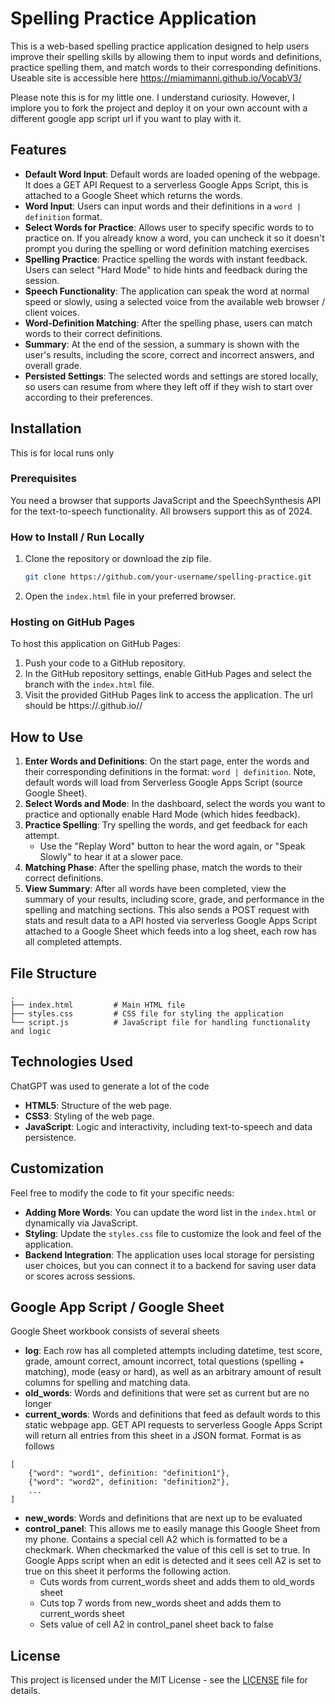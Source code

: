 # Spelling Practice Application

This is a web-based spelling practice application designed to help users improve their spelling skills by allowing them to input words and definitions, practice spelling them, and match words to their corresponding definitions.
Useable site is accessible here https://miamimanni.github.io/VocabV3/

Please note this is for my little one. I understand curiosity. However, I implore you to fork the project and deploy it on your own account with a different google app script url if you want to play with it.

## Features

- **Default Word Input**: Default words are loaded opening of the webpage. It does a GET API Request to a serverless Google Apps Script, this is attached to a Google Sheet which returns the words.
- **Word Input**: Users can input words and their definitions in a `word | definition` format.
- **Select Words for Practice**: Allows user to specify specific words to to practice on. If you already know a word, you can uncheck it so it doesn't prompt you during the spelling or word definition matching exercises
- **Spelling Practice**: Practice spelling the words with instant feedback. Users can select "Hard Mode" to hide hints and feedback during the session.
- **Speech Functionality**: The application can speak the word at normal speed or slowly, using a selected voice from the available web browser / client voices.
- **Word-Definition Matching**: After the spelling phase, users can match words to their correct definitions.
- **Summary**: At the end of the session, a summary is shown with the user's results, including the score, correct and incorrect answers, and overall grade.
- **Persisted Settings**: The selected words and settings are stored locally, so users can resume from where they left off if they wish to start over according to their preferences.

## Installation

This is for local runs only

### Prerequisites
You need a browser that supports JavaScript and the SpeechSynthesis API for the text-to-speech functionality. All browsers support this as of 2024.

### How to Install / Run Locally

1. Clone the repository or download the zip file.
   ```bash
   git clone https://github.com/your-username/spelling-practice.git
   ```
2. Open the `index.html` file in your preferred browser.

### Hosting on GitHub Pages

To host this application on GitHub Pages:

1. Push your code to a GitHub repository.
2. In the GitHub repository settings, enable GitHub Pages and select the branch with the `index.html` file.
3. Visit the provided GitHub Pages link to access the application. The url should be https://<github username>.github.io/<Repository Name>/

## How to Use

1. **Enter Words and Definitions**: On the start page, enter the words and their corresponding definitions in the format: `word | definition`. Note, default words will load from Serverless Google Apps Script (source Google Sheet).
2. **Select Words and Mode**: In the dashboard, select the words you want to practice and optionally enable Hard Mode (which hides feedback).
3. **Practice Spelling**: Try spelling the words, and get feedback for each attempt.
   - Use the "Replay Word" button to hear the word again, or "Speak Slowly" to hear it at a slower pace.
4. **Matching Phase**: After the spelling phase, match the words to their correct definitions.
5. **View Summary**: After all words have been completed, view the summary of your results, including score, grade, and performance in the spelling and matching sections. This also sends a POST request with stats and result data to a API hosted via serverless Google Apps Script attached to a Google Sheet which feeds into a log sheet, each row has all completed attempts.

## File Structure

```plaintext
.
├── index.html         # Main HTML file
├── styles.css         # CSS file for styling the application
└── script.js          # JavaScript file for handling functionality and logic
```

## Technologies Used

ChatGPT was used to generate a lot of the code

- **HTML5**: Structure of the web page.
- **CSS3**: Styling of the web page.
- **JavaScript**: Logic and interactivity, including text-to-speech and data persistence.

## Customization

Feel free to modify the code to fit your specific needs:
- **Adding More Words**: You can update the word list in the `index.html` or dynamically via JavaScript.
- **Styling**: Update the `styles.css` file to customize the look and feel of the application.
- **Backend Integration**: The application uses local storage for persisting user choices, but you can connect it to a backend for saving user data or scores across sessions.

## Google App Script / Google Sheet

Google Sheet workbook consists of several sheets
* **log**: Each row has all completed attempts including datetime, test score, grade, amount correct, amount incorrect, total questions (spelling + matching), mode (easy or hard), as well as an arbitrary amount of result columns for spelling and matching data.
* **old_words**: Words and definitions that were set as current but are no longer
* **current_words**: Words and definitions that feed as default words to this static webpage app. GET API requests to serverless Google Apps Script will return all entries from this sheet in a JSON format. Format is as follows
```
[
    {"word": "word1", definition: "definition1"},
    {"word": "word2", definition: "definition2"},
    ...
]
```
* **new_words**: Words and definitions that are next up to be evaluated
* **control_panel**: This allows me to easily manage this Google Sheet from my phone. Contains a special cell A2 which is formatted to be a checkmark. When checkmarked the value of this cell is set to true. In Google Apps script when an edit is detected and it sees cell A2 is set to true on this sheet it performs the following action. 
  * Cuts words from current_words sheet and adds them to old_words sheet
  * Cuts top 7 words from new_words sheet and adds them to current_words sheet
  * Sets value of cell A2 in control_panel sheet back to false

## License

This project is licensed under the MIT License - see the [LICENSE](LICENSE) file for details.
